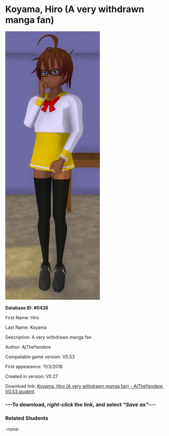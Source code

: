 # Koyama, Hiro (A very withdrawn manga fan)

<img src="../../Files/Images/Koyama, Hiro (A very withdrawn manga fan).png" title="Koyama, Hiro (A very withdrawn manga fan) - AjTheYandere, V0.53">

**Database ID: #0426**

First Name: Hiro

Last Name: Koyama

Description: A very withdrawn manga fan

Author: AjTheYandere

Compatable game version: V0.53

First appearance: 11/3/2018

Created in version: V0.27

Download link: <a href="https://raw.githubusercontent.com/Arbiter1223/Daigaku-Gurashi-Custom-Students/master/Files/Student%20Files/Koyama%2C%20Hiro%20(A%20very%20withdrawn%20manga%20fan)%20-%20AjTheYandere%2C%20V0.53.student">Koyama, Hiro (A very withdrawn manga fan) - AjTheYandere, V0.53.student</a>

### ---**To download, _right-click_ the link, and select _"Save as"_**---

### Related Students

-none-
